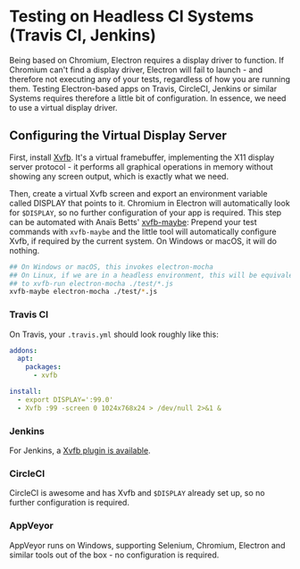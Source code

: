 # Testing on Headless CI Systems (Travis CI, Jenkins)

Being based on Chromium, Electron requires a display driver to function.
If Chromium can't find a display driver, Electron will fail to launch -
and therefore not executing any of your tests, regardless of how you are running
them. Testing Electron-based apps on Travis, CircleCI, Jenkins or similar Systems
requires therefore a little bit of configuration. In essence, we need to use
a virtual display driver.

## Configuring the Virtual Display Server

First, install [Xvfb](https://en.wikipedia.org/wiki/Xvfb).
It's a virtual framebuffer, implementing the X11 display server protocol -
it performs all graphical operations in memory without showing any screen output,
which is exactly what we need.

Then, create a virtual Xvfb screen and export an environment variable
called DISPLAY that points to it. Chromium in Electron will automatically look
for `$DISPLAY`, so no further configuration of your app is required.
This step can be automated with Anaïs Betts'
[xvfb-maybe](https://github.com/anaisbetts/xvfb-maybe): Prepend your test
commands with `xvfb-maybe` and the little tool will automatically configure
Xvfb, if required by the current system. On Windows or macOS, it will
do nothing.

```sh
## On Windows or macOS, this invokes electron-mocha
## On Linux, if we are in a headless environment, this will be equivalent
## to xvfb-run electron-mocha ./test/*.js
xvfb-maybe electron-mocha ./test/*.js
```

### Travis CI

On Travis, your `.travis.yml` should look roughly like this:

```yml
addons:
  apt:
    packages:
      - xvfb

install:
  - export DISPLAY=':99.0'
  - Xvfb :99 -screen 0 1024x768x24 > /dev/null 2>&1 &
```

### Jenkins

For Jenkins, a [Xvfb plugin is available](https://wiki.jenkins-ci.org/display/JENKINS/Xvfb+Plugin).

### CircleCI

CircleCI is awesome and has Xvfb and `$DISPLAY` already set up, so no further configuration is required.

### AppVeyor

AppVeyor runs on Windows, supporting Selenium, Chromium, Electron and similar
tools out of the box - no configuration is required.
